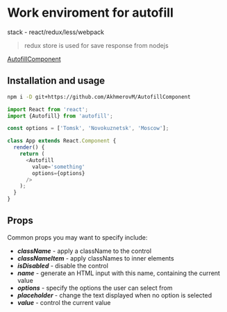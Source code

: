 # Work enviroment for autofill

stack - react/redux/less/webpack
> redux store is used for save response from nodejs

[AutofillComponent](https://github.com/AkhmerovM/AutofillComponent)

## Installation and usage

```bash
npm i -D git+https://github.com/AkhmerovM/AutofillComponent
```
```javascript
import React from 'react';
import {Autofill} from 'autofill';

const options = ['Tomsk', 'Novokuznetsk', 'Moscow'];

class App extends React.Component {
  render() {
    return (
      <Autofill
        value='something'
        options={options}
      />
    );
  }
}
```

## Props

Common props you may want to specify include:
- ***className*** - apply a className to the control
- ***classNameItem*** - apply classNames to inner elements
- ***isDisabled*** - disable the control
- ***name*** - generate an HTML input with this name, containing the current value
- ***options*** - specify the options the user can select from
- ***placeholder*** - change the text displayed when no option is selected
- ***value*** - control the current value
